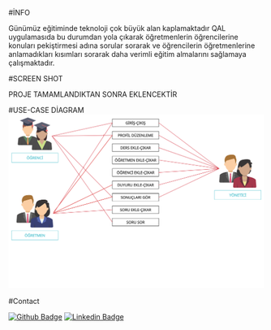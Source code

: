 #İNFO

Günümüz eğitiminde teknoloji çok büyük alan kaplamaktadır QAL uygulamasıda bu durumdan yola çıkarak öğretmenlerin öğrencilerine konuları pekiştirmesi adına sorular sorarak ve öğrencilerin öğretmenlerine anlamadıkları kısımları sorarak daha verimli eğitim almalarını sağlamaya çalışmaktadır.

#SCREEN SHOT

PROJE TAMAMLANDIKTAN SONRA EKLENCEKTİR

#USE-CASE DİAGRAM
![ DİAGRAM ](https://raw.githubusercontent.com/Iskenderun-Technical-University/ymg-donem-projesi-202503077/main/UML_Diagram.png)

#Contact

[![Github Badge](https://img.shields.io/badge/-Github-000?style=quare&labelColor=000&logo=Github&logoColor=white&link=link)](https://github.com/anilklc) 
[![Linkedin Badge](https://img.shields.io/badge/LinkedIn-0077B5?style=for-the-badge&logo=linkedin&logoColor=white)](https://www.linkedin.com/in/anilklic/) 
